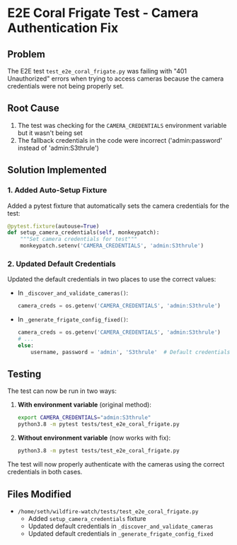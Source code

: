 # E2E Coral Frigate Test - Camera Authentication Fix

## Problem
The E2E test `test_e2e_coral_frigate.py` was failing with "401 Unauthorized" errors when trying to access cameras because the camera credentials were not being properly set.

## Root Cause
1. The test was checking for the `CAMERA_CREDENTIALS` environment variable but it wasn't being set
2. The fallback credentials in the code were incorrect ('admin:password' instead of 'admin:S3thrule')

## Solution Implemented

### 1. Added Auto-Setup Fixture
Added a pytest fixture that automatically sets the camera credentials for the test:

```python
@pytest.fixture(autouse=True)
def setup_camera_credentials(self, monkeypatch):
    """Set camera credentials for test"""
    monkeypatch.setenv('CAMERA_CREDENTIALS', 'admin:S3thrule')
```

### 2. Updated Default Credentials
Updated the default credentials in two places to use the correct values:

- In `_discover_and_validate_cameras()`:
  ```python
  camera_creds = os.getenv('CAMERA_CREDENTIALS', 'admin:S3thrule')
  ```

- In `_generate_frigate_config_fixed()`:
  ```python
  camera_creds = os.getenv('CAMERA_CREDENTIALS', 'admin:S3thrule')
  # ...
  else:
      username, password = 'admin', 'S3thrule'  # Default credentials
  ```

## Testing
The test can now be run in two ways:

1. **With environment variable** (original method):
   ```bash
   export CAMERA_CREDENTIALS="admin:S3thrule"
   python3.8 -m pytest tests/test_e2e_coral_frigate.py
   ```

2. **Without environment variable** (now works with fix):
   ```bash
   python3.8 -m pytest tests/test_e2e_coral_frigate.py
   ```

The test will now properly authenticate with the cameras using the correct credentials in both cases.

## Files Modified
- `/home/seth/wildfire-watch/tests/test_e2e_coral_frigate.py`
  - Added `setup_camera_credentials` fixture
  - Updated default credentials in `_discover_and_validate_cameras`
  - Updated default credentials in `_generate_frigate_config_fixed`